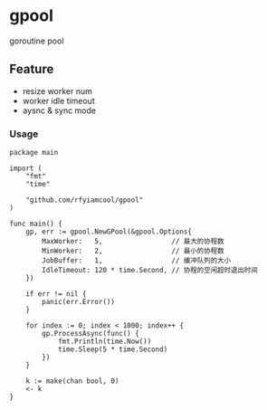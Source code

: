 # gpool

goroutine pool

## Feature

* resize worker num
* worker idle timeout
* aysnc & sync mode

### Usage

```
package main

import (
	"fmt"
	"time"

	"github.com/rfyiamcool/gpool"
)

func main() {
	gp, err := gpool.NewGPool(&gpool.Options{
		MaxWorker:   5, 				// 最大的协程数
		MinWorker:   2, 				// 最小的协程数
		JobBuffer:   1, 				// 缓冲队列的大小
		IdleTimeout: 120 * time.Second, // 协程的空闲超时退出时间
	})

	if err != nil {
		panic(err.Error())
	}

	for index := 0; index < 1000; index++ {
		gp.ProcessAsync(func() {
			fmt.Println(time.Now())
			time.Sleep(5 * time.Second)
		})
	}

	k := make(chan bool, 0)
	<- k
}

```

